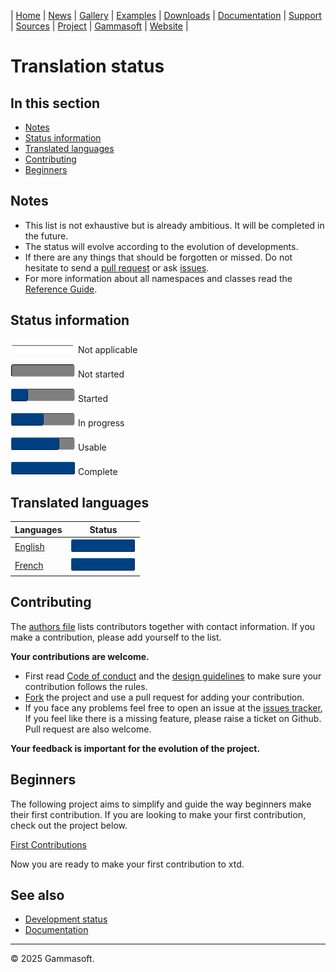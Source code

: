 | [Home](home.md) | [News](news.md) | [Gallery](gallery.md) | [Examples](examples.md) | [Downloads](downloads.md) | [Documentation](documentation.md) | [Support](support.md) | [Sources](https://github.com/gammasoft71/xtd) | [Project](https://sourceforge.net/projects/xtdpro/) | [Gammasoft](gammasoft.md) | [Website](https://gammasoft71.github.io/xtd) |

# Translation status

## In this section

* [Notes](#notes)
* [Status information](#status-information)
* [Translated languages](#translated-languages)
* [Contributing](#contributing)
* [Beginners](#beginners)

## Notes

* This list is not exhaustive but is already ambitious. It will be completed in the future.
* The status will evolve according to the evolution of developments.
* If there are any things that should be forgotten or missed. Do not hesitate to send a [pull request](https://github.com/gammasoft71/xtd/compare) or ask [issues](https://github.com/gammasoft71/xtd/issues/new/choose).
* For more information about all namespaces and classes read the [Reference Guide](https://gammasoft71.github.io/xtd/reference_guides/latest/index.html).

## Status information

![progressina](pictures/progress_ina.png) Not applicable

![progress0](pictures/progress0.png) Not started

![progress25](pictures/progress25.png) Started

![progress50](pictures/progress50.png) In progress

![progress75](pictures/progress75.png) Usable

![progress100](pictures/progress100.png) Complete

## Translated languages

| Languages               | Status                                  |
| ----------------------- | --------------------------------------- |
| [English](../locale/en) | ![progresser](pictures/progress100.png) |
| [French](../locale/fr)  | ![progresser](pictures/progress100.png) |

## Contributing

The [authors file](https://github.com/gammasoft71/xtd/blob/master/AUTHORS.md) lists contributors together with contact information. If you make a contribution, please add yourself to the list.

**Your contributions are welcome.**

* First read [Code of conduct](https://github.com/gammasoft71/xtd/blob/master/CODE_OF_CONDUCT.md) and the [design guidelines](https://github.com/gammasoft71/xtd/blob/master/docs/design_guidelines.md) to make sure your contribution follows the rules.
* [Fork](https://github.com/gammasoft71/xtd/fork) the project and use a pull request for adding your contribution.
* If you face any problems feel free to open an issue at the [issues tracker](https://github.com/gammasoft71/xtd/issues), If you feel like there is a missing feature, please raise a ticket on Github. Pull request are also welcome.

**Your feedback is important for the evolution of the project.**

## Beginners

The following project aims to simplify and guide the way beginners make their first contribution. If you are looking to make your first contribution, check out the project below.

[First Contributions](https://github.com/firstcontributions/first-contributions)

Now you are ready to make your first contribution to xtd.

## See also

* [Development status](https://github.com/gammasoft71/xtd/blob/master/docs/development_status.md)
* [Documentation](documentation.md)

______________________________________________________________________________________________

© 2025 Gammasoft.
